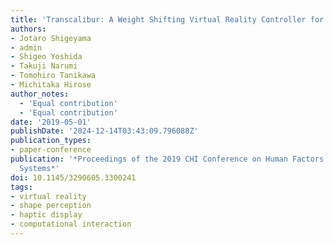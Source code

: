 ```yaml
---
title: 'Transcalibur: A Weight Shifting Virtual Reality Controller for 2D Shape Rendering based on Computational Perception Model'
authors:
- Jotaro Shigeyama
- admin
- Shigeo Yoshida
- Takuji Narumi
- Tomohiro Tanikawa
- Michitaka Hirose
author_notes:
  - 'Equal contribution'
  - 'Equal contribution'
date: '2019-05-01'
publishDate: '2024-12-14T03:43:09.796088Z'
publication_types:
- paper-conference
publication: '*Proceedings of the 2019 CHI Conference on Human Factors in Computing
  Systems*'
doi: 10.1145/3290605.3300241
tags:
- virtual reality
- shape perception
- haptic display
- computational interaction
---
```

